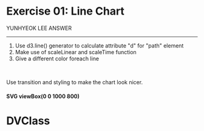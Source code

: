 # Exercise 01: Line Chart

YUNHYEOK LEE ANSWER 

</b>
<hr>
<ol>
<li>Use d3.line() generator to calculate attribute "d" for "path" element</li>
<li>Make use of scaleLinear and scaleTime function</li>
<li>Give a different color foreach line</li>
</ol>
<br>

Use transition and styling to make the chart look nicer.


#### SVG viewBox(0 0 1000 800)
# DVClass
